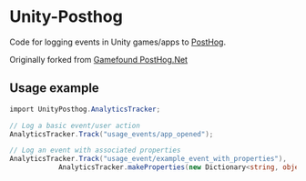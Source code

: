 # Unity-Posthog

Code for logging events in Unity games/apps to [PostHog](https://posthog.com/).


Originally forked from [Gamefound PostHog.Net](https://github.com/Gamefound/PostHog.NET)

## Usage example

```csharp
import UnityPosthog.AnalyticsTracker;

// Log a basic event/user action
AnalyticsTracker.Track("usage_events/app_opened");

// Log an event with associated properties
AnalyticsTracker.Track("usage_event/example_event_with_properties"),
            AnalyticsTracker.makeProperties(new Dictionary<string, object> { { "propertyKey", "propertyValue" } });


```
